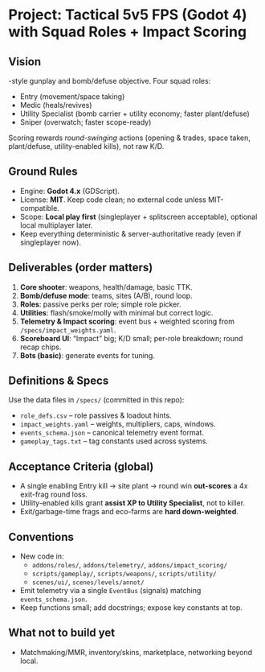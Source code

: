 # Project: Tactical 5v5 FPS (Godot 4) with Squad Roles + Impact Scoring

## Vision
 -style gunplay and bomb/defuse objective. Four squad roles:
- Entry (movement/space taking)
- Medic (heals/revives)
- Utility Specialist (bomb carrier + utility economy; faster plant/defuse)
- Sniper (overwatch; faster scope-ready)

Scoring rewards *round-swinging* actions (opening & trades, space taken, plant/defuse, utility-enabled kills), not raw K/D.

## Ground Rules
- Engine: **Godot 4.x** (GDScript).
- License: **MIT**. Keep code clean; no external code unless MIT-compatible.
- Scope: **Local play first** (singleplayer + splitscreen acceptable), optional local multiplayer later.
- Keep everything deterministic & server-authoritative ready (even if singleplayer now).

## Deliverables (order matters)
1) **Core shooter**: weapons, health/damage, basic TTK.
2) **Bomb/defuse mode**: teams, sites (A/B), round loop.
3) **Roles**: passive perks per role; simple role picker.
4) **Utilities**: flash/smoke/molly with minimal but correct logic.
5) **Telemetry & Impact scoring**: event bus + weighted scoring from `/specs/impact_weights.yaml`.
6) **Scoreboard UI**: “Impact” big; K/D small; per-role breakdown; round recap chips.
7) **Bots (basic)**: generate events for tuning.

## Definitions & Specs
Use the data files in `/specs/` (committed in this repo):
- `role_defs.csv` – role passives & loadout hints.
- `impact_weights.yaml` – weights, multipliers, caps, windows.
- `events_schema.json` – canonical telemetry event format.
- `gameplay_tags.txt` – tag constants used across systems.

## Acceptance Criteria (global)
- A single enabling Entry kill → site plant → round win **out-scores** a 4x exit-frag round loss.
- Utility-enabled kills grant **assist XP to Utility Specialist**, not to killer.
- Exit/garbage-time frags and eco-farms are **hard down-weighted**.

## Conventions
- New code in:
  - `addons/roles/`, `addons/telemetry/`, `addons/impact_scoring/`
  - `scripts/gameplay/`, `scripts/weapons/`, `scripts/utility/`
  - `scenes/ui/`, `scenes/levels/annot/`
- Emit telemetry via a single `EventBus` (signals) matching `events_schema.json`.
- Keep functions small; add docstrings; expose key constants at top.

## What not to build yet
- Matchmaking/MMR, inventory/skins, marketplace, networking beyond local.
